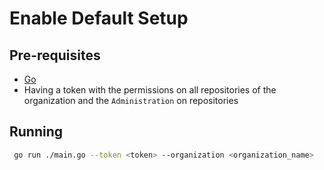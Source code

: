 # Enable Default Setup

## Pre-requisites

- [Go](https://golang.org/doc/install)
- Having a token with the permissions on all repositories of the organization and the `Administration` on repositories

## Running 

```bash
 go run ./main.go --token <token> --organization <organization_name>
```